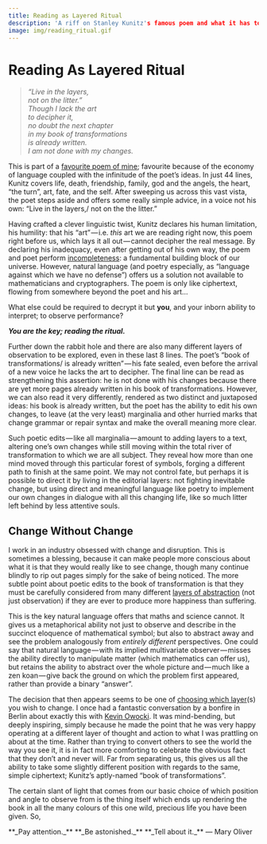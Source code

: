 ```yaml
---
title: Reading as Layered Ritual
description: 'A riff on Stanley Kunitz's famous poem and what it has to teach us about humility and limitation.'
image: img/reading_ritual.gif
---
```


# Reading As Layered Ritual

> _“Live in the layers,_   
> _not on the litter.”_  
> _Though I lack the art_  
> _to decipher it,_  
> _no doubt the next chapter_  
> _in my book of transformations_  
> _is already written._  
> _I am not done with my changes._

This is part of a [favourite poem of mine](https://www.poetryfoundation.org/poems/54897/the-layers); favourite because of the economy of language coupled with the infinitude of the poet’s ideas. In just 44 lines, Kunitz covers life, death, friendship, family, god and the angels, the heart, “the turn”, art, fate, and the self. After sweeping us across this vast vista, the poet steps aside and offers some really simple advice, in a voice not his own: “Live in the layers,/ not on the the litter.”

Having crafted a clever linguistic twist, Kunitz declares his human limitation, his humility: that his “art” — i.e. _this_ art we are reading right now, this poem right before us, which lays it all out — cannot decipher the real message. By declaring his inadequacy, even after getting out of his own way, the poem and poet perform [incompleteness](https://en.wikipedia.org/wiki/G%C3%B6del%27s_incompleteness_theorems): a fundamental building block of our universe. However, natural language (and poetry especially, as “language against which we have no defense”) offers us a solution not available to mathematicians and cryptographers. The poem is only like ciphertext, flowing from somewhere beyond the poet and his art…

What else could be required to decrypt it but **you**, and your inborn ability to interpret; to observe performance? 

**_You are the key; reading the ritual._**

Further down the rabbit hole and there are also many different layers of observation to be explored, even in these last 8 lines. The poet’s “book of transformations/ is already written” — his fate sealed, even before the arrival of a new voice he lacks the art to decipher. The final line can be read as strengthening this assertion: he is not done with his changes because there are yet more pages already written in his book of transformations. However, we can also read it very differently, rendered as two distinct and juxtaposed ideas: his book is already written, but the poet has the ability to edit his own changes, to leave (at the very least) marginalia and other hurried marks that change grammar or repair syntax and make the overall meaning more clear.

Such poetic edits — like all marginalia — amount to adding layers to a text, altering one’s own changes while still moving within the total river of transformation to which we are all subject. They reveal how more than one mind moved through this particular forest of symbols, forging a different path to finish at the same point. We may not control fate, but perhaps it is possible to direct it by living in the editorial layers: not fighting inevitable change, but using direct and meaningful language like poetry to implement our own changes in dialogue with all this changing life, like so much litter left behind by less attentive souls.

## Change Without Change

I work in an industry obsessed with change and disruption. This is sometimes a blessing, because it can make people more conscious about what it is that they would really like to see change, though many continue blindly to rip out pages simply for the sake of being noticed. The more subtle point about poetic edits to the book of transformation is that they must be carefully considered from many different [layers of abstraction](http://worrydream.com/#!2/LadderOfAbstraction) (not just observation) if they are ever to produce more happiness than suffering.

This is the key natural language offers that maths and science cannot. It gives us a metaphorical ability not just to observe and describe in the succinct eloquence of mathematical symbol; but also to abstract away and see the problem analogously from _entirely different_ perspectives. One could say that natural language — with its implied multivariate observer — misses the ability directly to manipulate matter (which mathematics can offer us), but retains the ability to abstract over the whole picture and — much like a zen koan — give back the ground on which the problem first appeared, rather than provide a binary “answer”.

The decision that then appears seems to be one of [choosing which layer](https://www.brainpickings.org/2019/02/20/thoreau-social-change/)(s) you wish to change. I once had a fantastic conversation by a bonfire in Berlin about exactly this with [Kevin Owocki](https://twitter.com/owocki). It was mind-bending, but deeply inspiring, simply because he made the point that he was very happy operating at a different layer of thought and action to what I was prattling on about at the time. Rather than trying to convert others to see the world the way you see it, it is in fact more comforting to celebrate the obvious fact that they don’t and never will. Far from separating us, this gives us all the ability to take some slightly different position with regards to the same, simple ciphertext; Kunitz’s aptly-named “book of transformations”.

The certain slant of light that comes from our basic choice of which position and angle to observe from is the thing itself which ends up rendering the book in all the many colours of this one wild, precious life you have been given. So,

<div markdown="1" class="center-quote">
**_Pay attention._**    
**_Be astonished._**   
**_Tell about it._**   
— Mary Oliver
</div>
